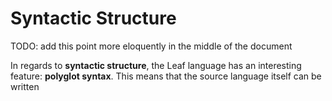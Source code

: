 # Syntactic Structure


TODO: add this point more eloquently in the middle of the document

In regards to **syntactic structure**, the Leaf language has an interesting feature:
**polyglot syntax**. This means that the source language itself can be written
